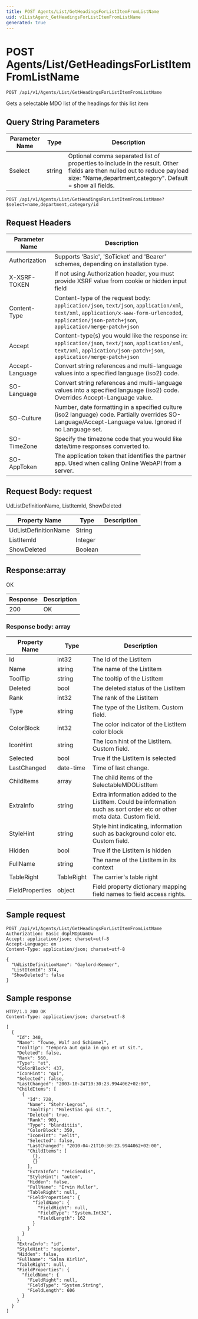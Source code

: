 ```yaml
---
title: POST Agents/List/GetHeadingsForListItemFromListName
uid: v1ListAgent_GetHeadingsForListItemFromListName
generated: true
---
```


# POST Agents/List/GetHeadingsForListItemFromListName

```http
POST /api/v1/Agents/List/GetHeadingsForListItemFromListName
```

Gets a selectable MDO list of the headings for this list item







## Query String Parameters

| Parameter Name | Type |  Description |
|----------------|------|--------------|
| $select | string |  Optional comma separated list of properties to include in the result. Other fields are then nulled out to reduce payload size: "Name,department,category". Default = show all fields. |

```http
POST /api/v1/Agents/List/GetHeadingsForListItemFromListName?$select=name,department,category/id
```


## Request Headers

| Parameter Name | Description |
|----------------|-------------|
| Authorization  | Supports 'Basic', 'SoTicket' and 'Bearer' schemes, depending on installation type. |
| X-XSRF-TOKEN   | If not using Authorization header, you must provide XSRF value from cookie or hidden input field |
| Content-Type | Content-type of the request body: `application/json`, `text/json`, `application/xml`, `text/xml`, `application/x-www-form-urlencoded`, `application/json-patch+json`, `application/merge-patch+json` |
| Accept         | Content-type(s) you would like the response in: `application/json`, `text/json`, `application/xml`, `text/xml`, `application/json-patch+json`, `application/merge-patch+json` |
| Accept-Language | Convert string references and multi-language values into a specified language (iso2) code. |
| SO-Language | Convert string references and multi-language values into a specified language (iso2) code. Overrides Accept-Language value. |
| SO-Culture | Number, date formatting in a specified culture (iso2 language) code. Partially overrides SO-Language/Accept-Language value. Ignored if no Language set. |
| SO-TimeZone | Specify the timezone code that you would like date/time responses converted to. |
| SO-AppToken | The application token that identifies the partner app. Used when calling Online WebAPI from a server. |

## Request Body: request 

UdListDefinitionName, ListItemId, ShowDeleted 

| Property Name | Type |  Description |
|----------------|------|--------------|
| UdListDefinitionName | String |  |
| ListItemId | Integer |  |
| ShowDeleted | Boolean |  |

## Response:array

OK

| Response | Description |
|----------------|-------------|
| 200 | OK |

### Response body: array

| Property Name | Type |  Description |
|----------------|------|--------------|
| Id | int32 | The Id of the ListItem |
| Name | string | The name of the ListItem |
| ToolTip | string | The tooltip of the ListItem |
| Deleted | bool | The deleted status of the ListItem |
| Rank | int32 | The rank of the ListItem |
| Type | string | The type of the ListItem. Custom field. |
| ColorBlock | int32 | The color indicator of the ListItem color block |
| IconHint | string | The Icon hint of the ListItem. Custom field. |
| Selected | bool | True if the ListItem is selected |
| LastChanged | date-time | Time of last change. |
| ChildItems | array | The child items of the SelectableMDOListItem |
| ExtraInfo | string | Extra information added to the ListItem. Could be information such as sort order etc or other meta data. Custom field. |
| StyleHint | string | Style hint indicating, information such as background color etc. Custom field. |
| Hidden | bool | True if the ListItem is hidden |
| FullName | string | The name of the ListItem in its context |
| TableRight | TableRight | The carrier's table right |
| FieldProperties | object | Field property dictionary mapping field names to field access rights. |

## Sample request

```http!
POST /api/v1/Agents/List/GetHeadingsForListItemFromListName
Authorization: Basic dGplMDpUamUw
Accept: application/json; charset=utf-8
Accept-Language: en
Content-Type: application/json; charset=utf-8

{
  "UdListDefinitionName": "Gaylord-Kemmer",
  "ListItemId": 374,
  "ShowDeleted": false
}
```

## Sample response

```http_
HTTP/1.1 200 OK
Content-Type: application/json; charset=utf-8

[
  {
    "Id": 348,
    "Name": "Towne, Wolf and Schimmel",
    "ToolTip": "Tempora aut quia in quo et ut sit.",
    "Deleted": false,
    "Rank": 560,
    "Type": "et",
    "ColorBlock": 437,
    "IconHint": "qui",
    "Selected": false,
    "LastChanged": "2003-10-24T10:30:23.9944062+02:00",
    "ChildItems": [
      {
        "Id": 728,
        "Name": "Stehr-Legros",
        "ToolTip": "Molestias qui sit.",
        "Deleted": true,
        "Rank": 903,
        "Type": "blanditiis",
        "ColorBlock": 350,
        "IconHint": "velit",
        "Selected": false,
        "LastChanged": "2010-04-21T10:30:23.9944062+02:00",
        "ChildItems": [
          {},
          {}
        ],
        "ExtraInfo": "reiciendis",
        "StyleHint": "autem",
        "Hidden": false,
        "FullName": "Ervin Muller",
        "TableRight": null,
        "FieldProperties": {
          "fieldName": {
            "FieldRight": null,
            "FieldType": "System.Int32",
            "FieldLength": 162
          }
        }
      }
    ],
    "ExtraInfo": "id",
    "StyleHint": "sapiente",
    "Hidden": false,
    "FullName": "Salma Kirlin",
    "TableRight": null,
    "FieldProperties": {
      "fieldName": {
        "FieldRight": null,
        "FieldType": "System.String",
        "FieldLength": 606
      }
    }
  }
]
```